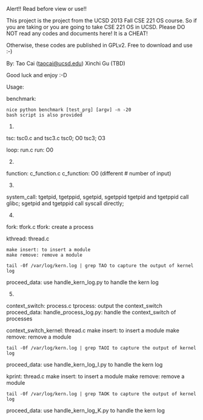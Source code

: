 Alert!!
Read before view or use!!

This project is the project from the UCSD 2013 Fall CSE 221 OS course.
So if you are taking or you are going to take CSE 221 OS in UCSD. 
Please DO NOT read any codes and documents here! It is a CHEAT!

Otherwise, these codes are published in GPLv2. Free to download and use :-)

By:
    Tao Cai (taocai@ucsd.edu)
    Xinchi Gu (TBD)

Good luck and enjoy :-D


Usage:

benchmark:

    nice python benchmark [test_prg] [argv] -n -20
    bash script is also provided

1.
tsc: tsc0.c and tsc3.c
    tsc0; O0
    tsc3; O3

loop: run.c
    run: O0

2.
function: c_function.c
    c_function: O0 (different # number of input)

3.
system_call: tgetpid, tgetppid, sgetpid, sgetppid
    tgetpid and tgetppid call glibc;
    sgetpid and tgetppid call syscall directly;

4.
fork: tfork.c
    tfork: create a process

kthread: thread.c

    make insert: to insert a module
    make remove: remove a module

    tail -0f /var/log/kern.log | grep TAO to capture the output of kernel log 
proceed_data: 
    use handle_kern_log.py to handle the kern log 

5.
context_switch: process.c
    tprocess: output the context_switch
proceed_data:
    handle_process_log.py: handle the context_switch of processes

context_switch_kernel: thread.c
    make insert: to insert a module
    make remove: remove a module

    tail -0f /var/log/kern.log | grep TAOI to capture the output of kernel log
proceed_data:
    use handle_kern_log_I.py to handle the kern log

kprint: thread.c
    make insert: to insert a module
    make remove: remove a module

    tail -0f /var/log/kern.log | grep TAOK to capture the output of kernel log 
proceed_data: 
    use handle_kern_log_K.py to handle the kern log 



    


    
    
